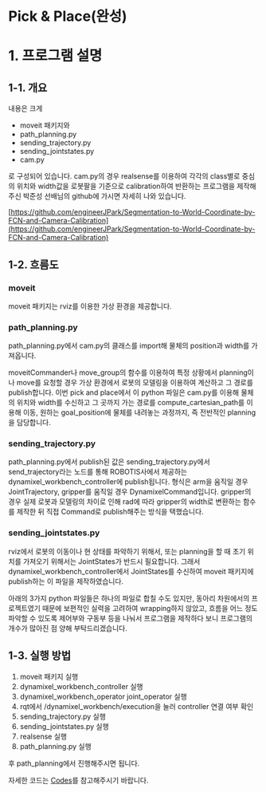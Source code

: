# Pick & Place(완성)

# 1. 프로그램 설명

## 1-1. 개요

내용은 크게 

- moveit 패키지와
- path_planning.py
- sending_trajectory.py
- sending_jointstates.py
- cam.py

로 구성되어 있습니다. cam.py의 경우 realsense를 이용하여 각각의 class별로 중심의 위치와 width값을 로봇팔을 기준으로 calibration하여 반환하는 프로그램을 제작해주신 박준성 선배님의 github에 가시면 자세히 나와 있습니다.

[https://github.com/engineerJPark/Segmentation-to-World-Coordinate-by-FCN-and-Camera-Calibration](https://github.com/engineerJPark/Segmentation-to-World-Coordinate-by-FCN-and-Camera-Calibration)

## 1-2. 흐름도

### moveit

moveit 패키지는 rviz를 이용한 가상 환경을 제공합니다.

### path_planning.py

path_planning.py에서 cam.py의 클래스를 import해 물체의 position과 width를 가져옵니다.

moveitCommander나 move_group의 함수를 이용하여 특정 상황에서 planning이나 move를 요청할 경우 가상 환경에서 로봇의 모델링을 이용하여 계산하고 그 경로를 publish합니다. 이번 pick and place에서 이 python 파일은 cam.py를 이용해 물체의 위치와 width를 수신하고 그 곳까지 가는 경로를 compute_cartesian_path를 이용해 이동, 원하는 goal_position에 물체를 내려놓는 과정까지, 즉 전반적인 planning을 담당합니다.

### sending_trajectory.py

path_planning.py에서 publish된 값은 sending_trajectory.py에서 send_trajectory라는 노드를 통해 ROBOTIS사에서 제공하는 dynamixel_workbench_controller에 publish됩니다. 형식은 arm을 움직일 경우 JointTrajectory, gripper를 움직일 경우 DynamixelCommand입니다. gripper의 경우 실제 로봇과 모델링의 차이로 인해 rad에 따라 gripper의 width로 변환하는 함수를 제작한 뒤 직접 Command로 publish해주는 방식을 택했습니다.

### sending_jointstates.py

rviz에서 로봇의 이동이나 현 상태를 파악하기 위해서, 또는 planning을 할 때 초기 위치를 가져오기 위해서는 JointStates가 반드시 필요합니다. 그래서 dynamixel_workbench_controller에서 JointStates를 수신하여 moveit 패키지에 publish하는 이 파일을 제작하였습니다.

아래의 3가지 python 파일들은 하나의 파일로 합칠 수도 있지만, 동아리 차원에서의 프로젝트였기 때문에 보편적인 실력을 고려하여 wrapping하지 않았고, 흐름을 어느 정도 파악할 수 있도록 제어부와 구동부 등을 나눠서 프로그램을 제작하다 보니 프로그램의 개수가 많아진 점 양해 부탁드리겠습니다.

## 1-3. 실행 방법

1. moveit 패키지 실행
2. dynamixel_workbench_controller 실행
3. dynamixel_workbench_operator joint_operator 실행
4. rqt에서 /dynamixel_workbench/execution을 눌러 controller 연결 여부 확인
5. sending_trajectory.py 실행
6. sending_jointstates.py 실행
7. realsense 실행
8. path_planning.py 실행

후 path_planning에서 진행해주시면 됩니다.

자세한 코드는 [Codes](https://github.com/EndeavoringYoon/Pick-and-place-KOR-/blob/master/ROS(Pick%20and%20Place%20Project)/Codes.md)를 참고해주시기 바랍니다.
